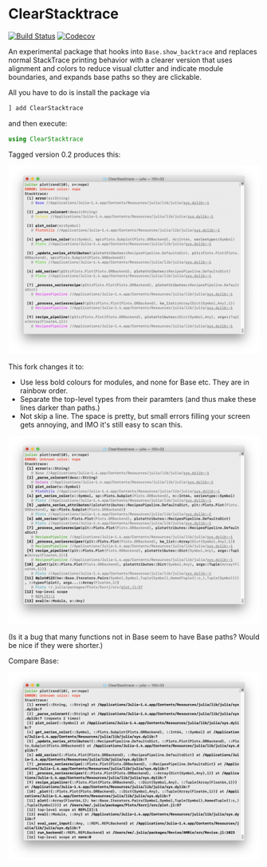 # ClearStacktrace

[![Build Status](https://travis-ci.com/jkrumbiegel/ClearStacktrace.jl.svg?branch=master)](https://travis-ci.com/jkrumbiegel/ClearStacktrace.jl)
[![Codecov](https://codecov.io/gh/jkrumbiegel/ClearStacktrace.jl/branch/master/graph/badge.svg)](https://codecov.io/gh/jkrumbiegel/ClearStacktrace.jl)

An experimental package that hooks into `Base.show_backtrace` and replaces normal StackTrace printing behavior with a clearer version that uses alignment and colors to reduce visual clutter and indicate module boundaries, and expands base paths so they are clickable.

All you have to do is install the package via

```julia
] add ClearStacktrace
```

and then execute:
```julia
using ClearStacktrace
```

Tagged version 0.2 produces this:

![](plot_tag.png)

This fork changes it to:

* Use less bold colours for modules, and none for Base etc. They are in rainbow order.
* Separate the top-level types from their paramters (and thus make these lines darker than paths.)
* Not skip a line. The space is pretty, but small errors filling your screen gets annoying, and IMO it's still easy to scan this.

![](plot_this.png)

(Is it a bug that many functions not in Base seem to have Base paths? Would be nice if they were shorter.)

Compare Base:

![](plot_base.png)
